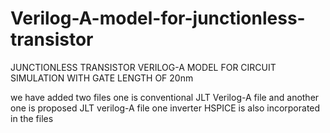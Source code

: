 # Verilog-A-model-for-junctionless-transistor
JUNCTIONLESS TRANSISTOR VERILOG-A MODEL FOR CIRCUIT SIMULATION  WITH GATE LENGTH OF 20nm

we have added two files one is conventional JLT Verilog-A file and another one is proposed JLT verilog-A file
one inverter HSPICE is also incorporated in the files
